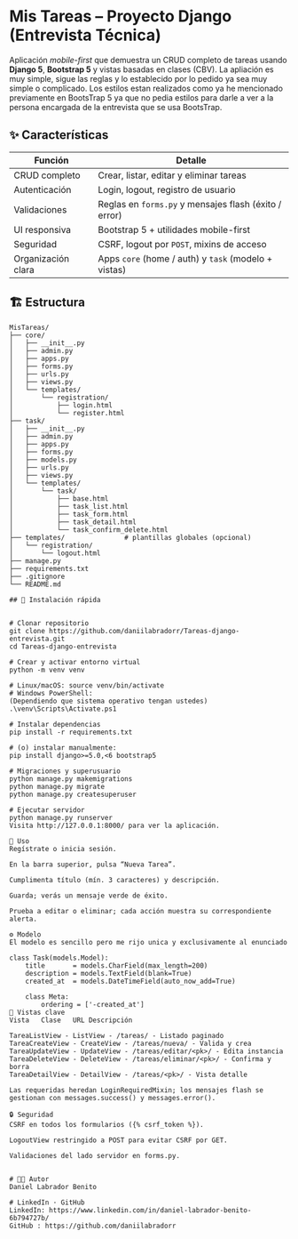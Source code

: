 # Mis Tareas – Proyecto Django (Entrevista Técnica)

Aplicación *mobile-first* que demuestra un CRUD completo de tareas usando **Django 5**, **Bootstrap 5** y vistas basadas en clases (CBV).
La apliación es muy simple, sigue las reglas y lo establecido por lo pedido ya sea muy simple o complicado.
Los estilos estan realizados como ya he mencionado previamente en BootsTrap 5 ya que no pedia estilos para darle a ver a la persona encargada de la entrevista que se usa BootsTrap.

## ✨ Características

| Función | Detalle |
|---------|---------|
| CRUD completo | Crear, listar, editar y eliminar tareas |
| Autenticación | Login, logout, registro de usuario |
| Validaciones | Reglas en `forms.py` y mensajes flash (éxito / error) |
| UI responsiva | Bootstrap 5 + utilidades mobile-first |
| Seguridad | CSRF, logout por `POST`, mixins de acceso |
| Organización clara | Apps `core` (home / auth) y `task` (modelo + vistas) |


## 🏗️ Estructura

```text
MisTareas/
├── core/
│   ├── __init__.py
│   ├── admin.py
│   ├── apps.py
│   ├── forms.py
│   ├── urls.py
│   ├── views.py
│   └── templates/
│       └── registration/
│           ├── login.html
│           └── register.html
├── task/
│   ├── __init__.py
│   ├── admin.py
│   ├── apps.py
│   ├── forms.py
│   ├── models.py
│   ├── urls.py
│   ├── views.py
│   └── templates/
│       └── task/
│           ├── base.html
│           ├── task_list.html
│           ├── task_form.html
│           ├── task_detail.html
│           └── task_confirm_delete.html
├── templates/               # plantillas globales (opcional)
│   └── registration/
│       └── logout.html
├── manage.py
├── requirements.txt
├── .gitignore
└── README.md

## 🚀 Instalación rápida


# Clonar repositorio
git clone https://github.com/daniilabradorr/Tareas-django-entrevista.git
cd Tareas-django-entrevista

# Crear y activar entorno virtual
python -m venv venv

# Linux/macOS: source venv/bin/activate
# Windows PowerShell:
(Dependiendo que sistema operativo tengan ustedes)
.\venv\Scripts\Activate.ps1

# Instalar dependencias
pip install -r requirements.txt

# (o) instalar manualmente:
pip install django>=5.0,<6 bootstrap5

# Migraciones y superusuario
python manage.py makemigrations
python manage.py migrate
python manage.py createsuperuser

# Ejecutar servidor
python manage.py runserver
Visita http://127.0.0.1:8000/ para ver la aplicación.

📝 Uso
Regístrate o inicia sesión.

En la barra superior, pulsa “Nueva Tarea”.

Cumplimenta título (mín. 3 caracteres) y descripción.

Guarda; verás un mensaje verde de éxito.

Prueba a editar o eliminar; cada acción muestra su correspondiente alerta.

⚙️ Modelo
El modelo es sencillo pero me rijo unica y exclusivamente al enunciado

class Task(models.Model):
    title       = models.CharField(max_length=200)
    description = models.TextField(blank=True)
    created_at  = models.DateTimeField(auto_now_add=True)

    class Meta:
        ordering = ['-created_at']
📂 Vistas clave
Vista	Clase	URL	Descripción

TareaListView - ListView - /tareas/ - Listado paginado
TareaCreateView - CreateView - /tareas/nueva/ - Valida y crea
TareaUpdateView - UpdateView - /tareas/editar/<pk>/ - Edita instancia
TareaDeleteView - DeleteView - /tareas/eliminar/<pk>/ - Confirma y borra
TareaDetailView - DetailView - /tareas/<pk>/ - Vista detalle

Las requeridas heredan LoginRequiredMixin; los mensajes flash se gestionan con messages.success() y messages.error().

🔒 Seguridad
CSRF en todos los formularios ({% csrf_token %}).

LogoutView restringido a POST para evitar CSRF por GET.

Validaciones del lado servidor en forms.py.


# 👩‍💻 Autor
Daniel Labrador Benito

# LinkedIn · GitHub
LinkedIn: https://www.linkedin.com/in/daniel-labrador-benito-6b794727b/
GitHub : https://github.com/daniilabradorr